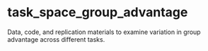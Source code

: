 # task_space_group_advantage
Data, code, and replication materials to examine variation in group advantage across different tasks.
